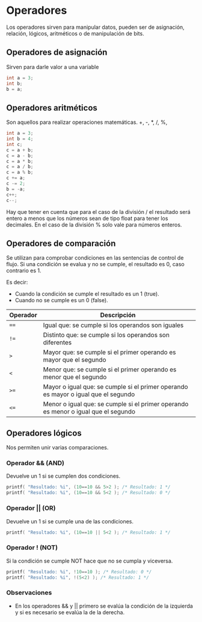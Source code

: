 # Operadores

Los operadores sirven para manipular datos, pueden ser de asignación, relación, lógicos, aritméticos o de manipulación de bits.

## Operadores de asignación

Sirven para darle valor a una variable

```c
int a = 3;
int b;
b = a;
```

## Operadores aritméticos

Son aquellos para realizar operaciones matemáticas. +, -, *, /, %,

```c
int a = 3;
int b = 4;
int c;
c = a + b;
c = a - b;
c = a * b;
c = a / b;
c = a % b;
c += a;
c -= 2;
b = -a;
c++;
c--;
```

Hay que tener en cuenta que para el caso de la división / el resultado será entero a menos que los números sean de tipo float para tener los decimales. En el caso de la división % solo vale para números enteros.

## Operadores de comparación

Se utilizan para comprobar condiciones en las sentencias de control de flujo. Si una condición se evalua y no se cumple, el resultado es 0, caso contrario es 1.

Es decir:
* Cuando la condición se cumple el resultado es un 1 (true).
* Cuando no se cumple es un 0 (false).

| Operador | Descripción                                           |
|----------|-------------------------------------------------------|
| `==`     | Igual que: se cumple si los operandos son iguales     |
| `!=`     | Distinto que: se cumple si los operandos son diferentes |
| `>`      | Mayor que: se cumple si el primer operando es mayor que el segundo |
| `<`      | Menor que: se cumple si el primer operando es menor que el segundo |
| `>=`     | Mayor o igual que: se cumple si el primer operando es mayor o igual que el segundo |
| `<=`     | Menor o igual que: se cumple si el primer operando es menor o igual que el segundo |

## Operadores lógicos

Nos permiten unir varias comparaciones.

### Operador && (AND)

Devuelve un 1 si se cumplen dos condiciones.

```c
printf( "Resultado: %i", (10==10 && 5>2 ); /* Resultado: 1 */
printf( "Resultado: %i", (10==10 && 5<2 ); /* Resultado: 0 */
```
### Operador || (OR)

Devuelve un 1 si se cumple una de las condiciones.

```c
printf( "Resultado: %i", (10==10 || 5<2 ); /* Resultado: 1 */
```

### Operador ! (NOT)

Si la condición se cumple NOT hace que no se cumpla y viceversa.

```c
printf( "Resultado: %i", !10==10 ); /* Resultado: 0 */
printf( "Resultado: %i", !(5<2) ); /* Resultado: 1 */
```

### Observaciones

* En los operadores && y || primero se evalúa la condición de la izquierda y si es necesario se evalúa la de la derecha.

